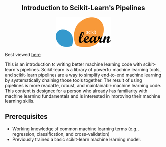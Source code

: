 <center><h2>Introduction to Scikit-Learn's Pipelines</h2></center>

<center><img src="images/1200px-Scikit_learn_logo_small.svg.png" width="35%"/></center>

Best viewed [here](https://nbviewer.org/github/brianspiering/scikit-learn-pipeline-intro/blob/main/scikit-learn-pipeline-intro.ipynb)

This is an introduction to writing better machine learning code with scikit-learn's pipelines. Scikit-learn is a library of powerful machine learning tools, and scikit-learn pipelines are a way to simplify end-to-end machine learning by systematically chaining those tools together. The result of using pipelines is more readable, robust, and maintainable machine learning code. This content is designed for a person who already has familiarity with machine learning fundamentals and is interested in improving their machine learning skills.

Prerequisites
------

- Working knowledge of common machine learning terms (e.g., regression, classification, and cross-validation)
- Previously trained a basic scikit-learn machine learning model.